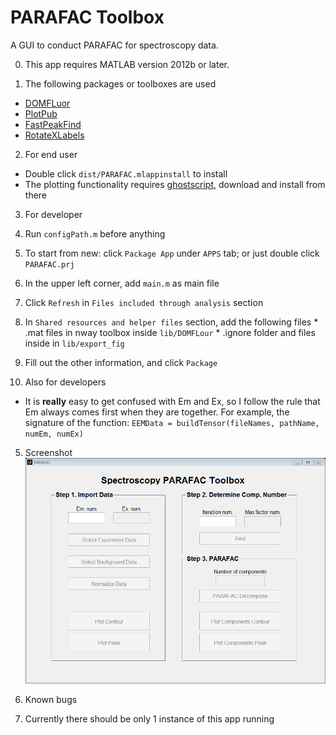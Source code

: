 PARAFAC Toolbox
===============
A GUI to conduct PARAFAC for spectroscopy data.

0. This app requires MATLAB version 2012b or later.

1. The following packages or toolboxes are used
  * [DOMFLuor](http://www.models.life.ku.dk/al_domfluor)
  * [PlotPub](http://www.mathworks.com/matlabcentral/fileexchange/47921-plotpub-publication-quality-graphs-in-matlab)
  * [FastPeakFind](http://www.mathworks.com/matlabcentral/fileexchange/37388-fast-2d-peak-finder)
  * [RotateXLabels](http://www.mathworks.com/matlabcentral/fileexchange/45172-rotatexlabels)

2. For end user
  * Double click `dist/PARAFAC.mlappinstall` to install
  * The plotting functionality requires [ghostscript](http://www.ghostscript.com/), download and install from there

3. For developer
  0. Run `configPath.m` before anything
  1. To start from new: click `Package App` under `APPS` tab; or just double
     click `PARAFAC.prj`
  2. In the upper left corner, add `main.m` as main file
  3. Click `Refresh` in `Files included through analysis` section
  4. In `Shared resources and helper files` section, add the following files
    * .mat files in nway toolbox inside `lib/DOMFLour`
    * .ignore folder and files inside in `lib/export_fig`
  5. Fill out the other information, and click `Package`

4. Also for developers
  * It is **really** easy to get confused with Em and Ex, so I follow the rule that
    Em always comes first when they are together. For example, the signature of the
    function: `EEMData = buildTensor(fileNames, pathName, numEm, numEx)`

5. Screenshot
![screenshot](/screenshot.png)

6. Known bugs
  1. Currently there should be only 1 instance of this app running
